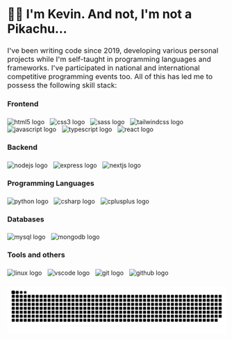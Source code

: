 <h1 align="left">👋🏻 I'm Kevin. And not, I'm not a Pikachu...</h1>

###

<h3 align="left" style="font-weight: normal;">I've been writing code since 2019, developing various personal projects while I'm self-taught in programming languages and frameworks. I've participated in national and international competitive programming events too. All of this has led me to possess the following skill stack:</h3>

###

<h3 align="left">Frontend</h3>

###

<div align="left">
  <img src="https://skillicons.dev/icons?i=html" height="66" alt="html5 logo"  />
  <img width="5" />
  <img src="https://skillicons.dev/icons?i=css" height="66" alt="css3 logo"  />
  <img width="5" />
  <img src="https://skillicons.dev/icons?i=sass" height="66" alt="sass logo"  />
  <img width="5" />
  <img src="https://skillicons.dev/icons?i=tailwind" height="66" alt="tailwindcss logo"  />
  <img width="5" />
  <img src="https://skillicons.dev/icons?i=js" height="66" alt="javascript logo"  />
  <img width="5" />
  <img src="https://skillicons.dev/icons?i=ts" height="66" alt="typescript logo"  />
  <img width="5" />
  <img src="https://skillicons.dev/icons?i=react" height="66" alt="react logo"  />
</div>

###

<h3 align="left">Backend</h3>

###

<div align="left">
  <img src="https://skillicons.dev/icons?i=nodejs" height="66" alt="nodejs logo"  />
  <img width="5" />
  <img src="https://skillicons.dev/icons?i=express" height="66" alt="express logo"  />
  <img width="5" />
  <img src="https://skillicons.dev/icons?i=nextjs" height="66" alt="nextjs logo"  />
</div>

###

<h3 align="left">Programming Languages</h3>

###

<div align="left">
  <img src="https://skillicons.dev/icons?i=py" height="66" alt="python logo"  />
  <img width="5" />
  <img src="https://skillicons.dev/icons?i=cs" height="66" alt="csharp logo"  />
  <img width="5" />
  <img src="https://skillicons.dev/icons?i=cpp" height="66" alt="cplusplus logo"  />
</div>

###

<h3 align="left">Databases</h3>

###

<div align="left">
  <img src="https://skillicons.dev/icons?i=mysql" height="66" alt="mysql logo"  />
  <img width="5" />
  <img src="https://skillicons.dev/icons?i=mongodb" height="66" alt="mongodb logo"  />
</div>

###

<h3 align="left">Tools and others</h3>

###

<div align="left">
  <img src="https://skillicons.dev/icons?i=linux" height="66" alt="linux logo"  />
  <img width="5" />
  <img src="https://skillicons.dev/icons?i=vscode" height="66" alt="vscode logo"  />
  <img width="5" />
  <img src="https://skillicons.dev/icons?i=git" height="66" alt="git logo"  />
  <img width="5" />
  <img src="https://skillicons.dev/icons?i=github" height="66" alt="github logo"  />
</div>

###

<img src="https://raw.githubusercontent.com/kevydev/kevydev/output/snake.svg" alt="Snake animation" />

###

